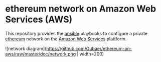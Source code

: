 # ethereum network on Amazon Web Services (AWS)

This repository provides the [ansible](https://www.ansible.com/) playbooks to configure a private [ethereum](https://www.ethereum.org/) network on the 
[Amazon Web Services](https://aws.amazon.com/) plattform.


![network diagram](https://github.com/Gubaer/ethereum-on-aws/raw/master/doc/network.png | width=200)



